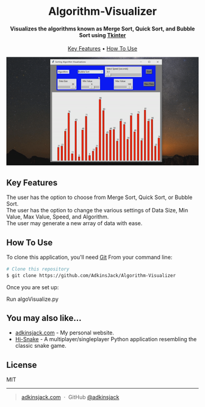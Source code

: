 
<h1 align="center">
  <br>
  Algorithm-Visualizer
  <br>
</h1>

<h4 align="center">Visualizes the algorithms known as Merge Sort, Quick Sort, and Bubble Sort using <a href="https://docs.python.org/3/library/tkinter.html" target="_blank">Tkinter</a></h4>


<p align="center">
  <a href="#key-features">Key Features</a> •
  <a href="#how-to-use">How To Use</a>
</p>

<p align="center">
  <img src="https://raw.githubusercontent.com/AdkinsJack/Algorithm-Visualizer/main/algo-vis.gif" alt="animated" />
</p>

## Key Features

The user has the option to choose from Merge Sort, Quick Sort, or Bubble Sort.\
The user has the option to change the various settings of Data Size, Min Value, Max Value, Speed, and Algorithm. \
The user may generate a new array of data with ease.

## How To Use

To clone this application, you'll need [Git](https://git-scm.com)
From your command line:

```bash
# Clone this repository
$ git clone https://github.com/AdkinsJack/Algorithm-Visualizer
```

Once you are set up:

Run algoVisualize.py


## You may also like...

- [adkinsjack.com](https://github.com/AdkinsJack/adkinsjack.com) - My personal website.
- [Hi-Snake](https://github.com/AdkinsJack/Hi-Snake) - A multiplayer/singleplayer Python application resembling the classic snake game.

## License

MIT

---

> [adkinsjack.com](https://www.adkinsjack.com) &nbsp;&middot;&nbsp;
> GitHub [@adkinsjack](https://github.com/adkinsjack)
